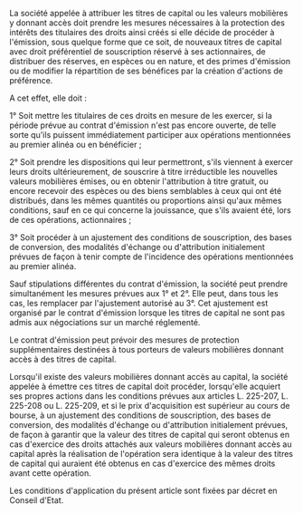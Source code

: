 La société appelée à attribuer les titres de capital ou les valeurs mobilières y donnant accès doit prendre les mesures nécessaires à la protection des intérêts des titulaires des droits ainsi créés si elle décide de procéder à l'émission, sous quelque forme que ce soit, de nouveaux titres de capital avec droit préférentiel de souscription réservé à ses actionnaires, de distribuer des réserves, en espèces ou en nature, et des primes d'émission ou de modifier la répartition de ses bénéfices par la création d'actions de préférence. 


  

A cet effet, elle doit : 


  

1° Soit mettre les titulaires de ces droits en mesure de les exercer, si la période prévue au contrat d'émission n'est pas encore ouverte, de telle sorte qu'ils puissent immédiatement participer aux opérations mentionnées au premier alinéa ou en bénéficier ; 


  

2° Soit prendre les dispositions qui leur permettront, s'ils viennent à exercer leurs droits ultérieurement, de souscrire à titre irréductible les nouvelles valeurs mobilières émises, ou en obtenir l'attribution à titre gratuit, ou encore recevoir des espèces ou des biens semblables à ceux qui ont été distribués, dans les mêmes quantités ou proportions ainsi qu'aux mêmes conditions, sauf en ce qui concerne la jouissance, que s'ils avaient été, lors de ces opérations, actionnaires ; 


  

3° Soit procéder à un ajustement des conditions de souscription, des bases de conversion, des modalités d'échange ou d'attribution initialement prévues de façon à tenir compte de l'incidence des opérations mentionnées au premier alinéa. 


  

Sauf stipulations différentes du contrat d'émission, la société peut prendre simultanément les mesures prévues aux 1° et 2°. Elle peut, dans tous les cas, les remplacer par l'ajustement autorisé au 3°. Cet ajustement est organisé par le contrat d'émission lorsque les titres de capital ne sont pas admis aux négociations sur un marché réglementé. 


Le contrat d'émission peut prévoir des mesures de protection supplémentaires destinées à tous porteurs de valeurs mobilières donnant accès à des titres de capital.   

  
Lorsqu'il existe des valeurs mobilières donnant accès au capital, la société appelée à émettre ces titres de capital doit procéder, lorsqu'elle acquiert ses propres actions dans les conditions prévues aux articles L. 225-207, L. 225-208 ou L. 225-209, et si le prix d'acquisition est supérieur au cours de bourse, à un ajustement des conditions de souscription, des bases de conversion, des modalités d'échange ou d'attribution initialement prévues, de façon à garantir que la valeur des titres de capital qui seront obtenus en cas d'exercice des droits attachés aux valeurs mobilières donnant accès au capital après la réalisation de l'opération sera identique à la valeur des titres de capital qui auraient été obtenus en cas d'exercice des mêmes droits avant cette opération. 


Les conditions d'application du présent article sont fixées par décret en Conseil d'Etat.


  
